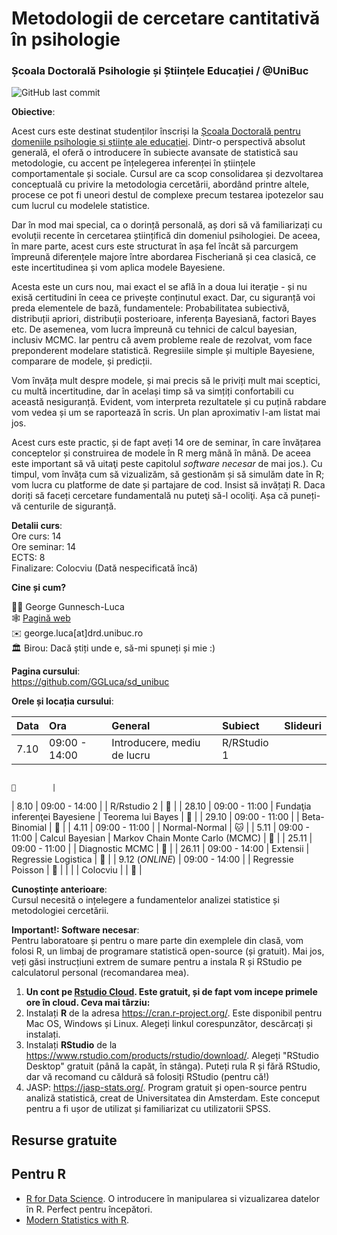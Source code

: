 # Metodologii de cercetare cantitativă în psihologie

### Școala Doctorală Psihologie și Științele Educației / \@UniBuc

![GitHub last commit](https://img.shields.io/github/last-commit/GGLuca/sd_unibuc?label=last%20update%253A%20&style=flat-square)

**Obiective**:

Acest curs este destinat studenților înscriși la [Școala Doctorală pentru domeniile psihologie și științe ale educației](http://doctorat.unibuc.ro/psihologie/prezentarea-scolii/). Dintr-o perspectivă absolut generală, el oferă o introducere în subiecte avansate de statistică sau metodologie, cu accent pe înțelegerea inferenței în științele comportamentale și sociale. Cursul are ca scop consolidarea și dezvoltarea conceptuală cu privire la metodologia cercetării, abordând printre altele, procese ce pot fi uneori destul de complexe precum testarea ipotezelor sau cum lucrul cu modelele statistice.

Dar în mod mai special, ca o dorință personală, aș dori să vă familiarizați cu evoluții recente în cercetarea științifică din domeniul psihologiei. De aceea, în mare parte, acest curs este structurat în așa fel încât să parcurgem împreună diferențele majore între abordarea Fischeriană și cea clasică, ce este incertitudinea și vom aplica modele Bayesiene.

Acesta este un curs nou, mai exact el se află în a doua lui iteraţie - și nu exisă certitudini în ceea ce privește conținutul exact. Dar, cu siguranță voi preda elementele de bază, fundamentele: Probabilitatea subiectivă, distribuții apriori, distribuții posterioare, inferența Bayesiană, factori Bayes etc. De asemenea, vom lucra împreună cu tehnici de calcul bayesian, inclusiv MCMC. Iar pentru că avem probleme reale de rezolvat, vom face preponderent modelare statistică. Regresiile simple și multiple Bayesiene, comparare de modele, și predicții.

Vom învăța mult despre modele, și mai precis să le priviți mult mai sceptici, cu multă incertitudine, dar în același timp să va simțiți confortabili cu această nesiguranță. Evident, vom interpreta rezultatele și cu puțină rabdare vom vedea și um se raportează în scris. Un plan aproximativ l-am listat mai jos.

Acest curs este practic, și de fapt aveți 14 ore de seminar, în care învățarea conceptelor și construirea de modele în R merg mână în mână. De aceea este important să vă uitaţi peste capitolul *software necesar* de mai jos.). Cu timpul, vom învăța cum să vizualizăm, să gestionăm și să simulăm date în R; vom lucra cu platforme de date și partajare de cod. Insist să invățați R. Daca doriți să faceți cercetare fundamentală nu puteţi să-l ocoliţi. Așa că puneți-vă centurile de siguranță.

**Detalii curs**:\
Ore curs: 14\
Ore seminar: 14\
ECTS: 8\
Finalizare: Colocviu (Dată nespecificată încă)

**Cine și cum?**

:man_teacher: George Gunnesch-Luca\
:spider_web: [Pagină web](https://www.psychologie.rw.fau.de/team/wissenschaftliche-mitarbeiterinnen/george-luca/)\
:envelope: george.luca[at]drd.unibuc.ro\
:classical_building: Birou: Dacă știți unde e, să-mi spuneți și mie :)

**Pagina cursului**:\
<https://github.com/GGLuca/sd_unibuc>

**Orele și locația cursului**:

| Data            | Ora           | General                       | Subiect                         | Slideuri |
|:--------------|:--------------|:--------------|:--------------|:--------------|
| 7.10            | 09:00 - 14:00 | Introducere, mediu de lucru   | R/RStudio 1                     |          
                                                                                                               
                                                                                                                                                                                                                    🐣        |
| 8.10            | 09:00 - 14:00 |                               | R/Rstudio 2                     | 🐥       |
| 28.10           | 09:00 - 11:00 | Fundaţia inferenţei Bayesiene | Teorema lui Bayes               | 🐤       |
| 29.10           | 09:00 - 11:00 |                               | Beta-Binomial                   | 🐔       |
| 4.11            | 09:00 - 11:00 |                               | Normal-Normal                   | 🐱       |
| 5.11            | 09:00 - 11:00 | Calcul Bayesian               | Markov Chain Monte Carlo (MCMC) | 🐶       |
| 25.11           | 09:00 - 11:00 |                               | Diagnostic MCMC                 | 🐴       |
| 26.11           | 09:00 - 14:00 | Extensii                      | Regressie Logistica             | 🐻       |
| 9.12 (*ONLINE*) | 09:00 - 14:00 |                               | Regressie Poisson               | 🐉       |
|                 |               | Colocviu                      |                                 | 🤯       |

**Cunoștințe anterioare**:\
Cursul necesită o ințelegere a fundamentelor analizei statistice și metodologiei cercetării.

**Important!: Software necesar**:\
Pentru laboratoare și pentru o mare parte din exemplele din clasă, vom folosi R, un limbaj de programare statistică open-source (și gratuit). Mai jos, veți găsi instrucțiuni extrem de sumare pentru a instala R și RStudio pe calculatorul personal (recomandarea mea).

1.  **Un cont pe [Rstudio Cloud](https://rstudio.cloud/). Este gratuit, și de fapt vom incepe primele ore în cloud. Ceva mai târziu:**
2.  Instalați **R** de la adresa <https://cran.r-project.org/>. Este disponibil pentru Mac OS, Windows și Linux. Alegeți linkul corespunzător, descărcați și instalați.
3.  Instalați **RStudio** de la <https://www.rstudio.com/products/rstudio/download/>. Alegeți "RStudio Desktop" gratuit (până la capăt, în stânga). Puteți rula R și fără RStudio, dar vă recomand cu căldură să folosiți RStudio (pentru că!)
4.  JASP: <https://jasp-stats.org/>. Program gratuit și open-source pentru analiză statistică, creat de Universitatea din Amsterdam. Este conceput pentru a fi ușor de utilizat și familiarizat cu utilizatorii SPSS.

## Resurse gratuite

## Pentru R

-   [R for Data Science](https://r4ds.had.co.nz). O introducere în manipularea si vizualizarea datelor în R. Perfect pentru începători.
-   [Modern Statistics with R](https://modernstatisticswithr.com/).
